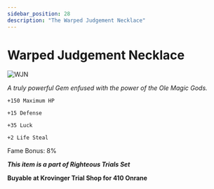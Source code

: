 ```yaml
---
sidebar_position: 28
description: "The Warped Judgement Necklace"
---
```


# Warped Judgement Necklace

![WJN](https://cdn.discordapp.com/attachments/1188575351639654461/1193153018133225522/Warped_Judgement_Necklace_1.png?ex=65abad57&is=65993857&hm=774d15c60f1bcae89315f6cec9b7d1d45fe4289592803df65e4c694af6d70382&)

<i>A truly powerful Gem enfused with the power of the Ole Magic Gods.</i>

    +150 Maximum HP
    
    +15 Defense
    
    +35 Luck
    
    +2 Life Steal
    
Fame Bonus: 8%

***This item is a part of Righteous Trials Set***

**Buyable at Krovinger Trial Shop for 410 Onrane**
